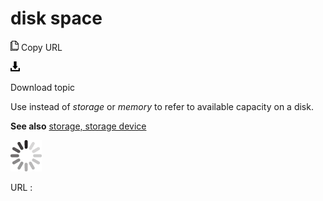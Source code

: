 # disk space

![Copy URL](media/disk-space/Copy.png)
Copy URL

![Download](media/disk-space/Download.png)

Download topic

Use instead of *storage* or *memory* to refer to available capacity on a disk.

**See also** [storage, storage device](https://worldready.cloudapp.net/Styleguide/Read?id=2700&topicid=33651)

![In progress](media/disk-space/activity-large.gif)

URL :
